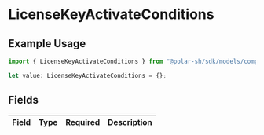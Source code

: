 # LicenseKeyActivateConditions

## Example Usage

```typescript
import { LicenseKeyActivateConditions } from "@polar-sh/sdk/models/components";

let value: LicenseKeyActivateConditions = {};
```

## Fields

| Field       | Type        | Required    | Description |
| ----------- | ----------- | ----------- | ----------- |